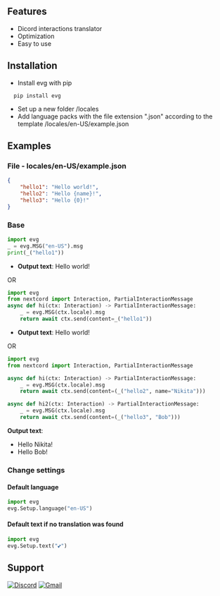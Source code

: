 
## Features
- Dicord interactions translator
- Optimization
- Easy to use


## Installation

 - Install evg with pip

```
  pip install evg
```
- Set up a new folder /locales
- Add language packs with the file extension ".json" according to the template /locales/en-US/example.json
## Examples
### File - locales/en-US/example.json
```json
{
    "hello1": "Hello world!",
    "hello2": "Hello {name}!",
    "hello3": "Hello {0}!"
}
```
### Base
```python
import evg
_ = evg.MSG("en-US").msg
print(_("hello1"))
```
* <b>Output text</b>:  Hello world!
 
OR
```python
import evg
from nextcord import Interaction, PartialInteractionMessage
async def hi(ctx: Interaction) -> PartialInteractionMessage:
    _ = evg.MSG(ctx.locale).msg
    return await ctx.send(content=_("hello1"))
```
* <b>Output text</b>:  Hello world!
 
OR
```python
import evg
from nextcord import Interaction, PartialInteractionMessage

async def hi(ctx: Interaction) -> PartialInteractionMessage:
    _ = evg.MSG(ctx.locale).msg
    return await ctx.send(content=(_("hello2", name="Nikita")))

async def hi2(ctx: Interaction) -> PartialInteractionMessage:
    _ = evg.MSG(ctx.locale).msg
    return await ctx.send(content=(_("hello3", "Bob")))
```
<b>Output text</b>: 
* Hello Nikita!
* Hello Bob!

### Change settings
#### Default language
```python
import evg
evg.Setup.language("en-US")
```
#### Default text if no translation was found
```python
import evg
evg.Setup.text("💕")
```
## Support

[![Discord](https://img.shields.io/badge/Discord-%235865F2.svg?style=for-the-badge&logo=discord&logoColor=white)](https://discordapp.com/users/468846682843381760/) [![Gmail](https://img.shields.io/badge/Gmail-D14836?style=for-the-badge&logo=gmail&logoColor=white)](mailto:nikitabelan@gmail.com)

